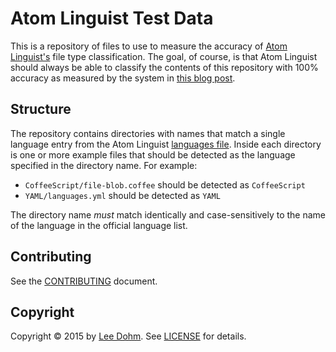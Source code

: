 # Atom Linguist Test Data

This is a repository of files to use to measure the accuracy of [Atom Linguist's][atom-linguist] file type classification. The goal, of course, is that Atom Linguist should always be able to classify the contents of this repository with 100% accuracy as measured by the system in [this blog post][accuracy].

## Structure

The repository contains directories with names that match a single language entry from the Atom Linguist [languages file][languages]. Inside each directory is one or more example files that should be detected as the language specified in the directory name. For example:

* `CoffeeScript/file-blob.coffee` should be detected as `CoffeeScript`
* `YAML/languages.yml` should be detected as `YAML`

The directory name *must* match identically and case-sensitively to the name of the language in the official language list.

## Contributing

See the [CONTRIBUTING][contributing] document.

## Copyright

Copyright &copy; 2015 by [Lee Dohm](http://www.lee-dohm.com). See [LICENSE][license] for details.

[accuracy]: http://www.lee-dohm.com/2015/01/11/linguist-for-atom-evaluating-accuracy.html
[atom-linguist]: https://github.com/lee-dohm/atom-linguist
[contributing]: https://github.com/lee-dohm/atom-linguist-test-data/blob/master/CONTRIBUTING.md
[languages]: https://github.com/lee-dohm/atom-linguist/blob/master/data/languages.yml
[license]: https://github.com/lee-dohm/atom-linguist-test-data/blob/master/LICENSE.md
